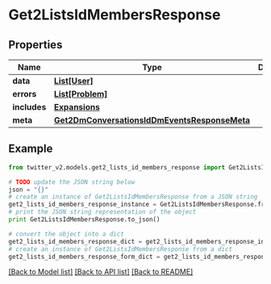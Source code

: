 # Get2ListsIdMembersResponse


## Properties
Name | Type | Description | Notes
------------ | ------------- | ------------- | -------------
**data** | [**List[User]**](User.md) |  | [optional] 
**errors** | [**List[Problem]**](Problem.md) |  | [optional] 
**includes** | [**Expansions**](Expansions.md) |  | [optional] 
**meta** | [**Get2DmConversationsIdDmEventsResponseMeta**](Get2DmConversationsIdDmEventsResponseMeta.md) |  | [optional] 

## Example

```python
from twitter_v2.models.get2_lists_id_members_response import Get2ListsIdMembersResponse

# TODO update the JSON string below
json = "{}"
# create an instance of Get2ListsIdMembersResponse from a JSON string
get2_lists_id_members_response_instance = Get2ListsIdMembersResponse.from_json(json)
# print the JSON string representation of the object
print Get2ListsIdMembersResponse.to_json()

# convert the object into a dict
get2_lists_id_members_response_dict = get2_lists_id_members_response_instance.to_dict()
# create an instance of Get2ListsIdMembersResponse from a dict
get2_lists_id_members_response_form_dict = get2_lists_id_members_response.from_dict(get2_lists_id_members_response_dict)
```
[[Back to Model list]](../README.md#documentation-for-models) [[Back to API list]](../README.md#documentation-for-api-endpoints) [[Back to README]](../README.md)


